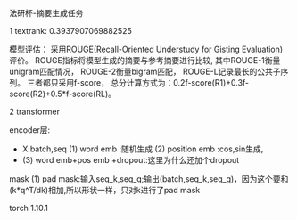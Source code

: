 法研杯-摘要生成任务

1 textrank:
0.3937907069882525


模型评估：
采用ROUGE(Recall-Oriented Understudy for Gisting Evaluation)评价。
ROUGE指标将模型生成的摘要与参考摘要进行比较,
其中ROUGE-1衡量unigram匹配情况，
ROUGE-2衡量bigram匹配，
ROUGE-L记录最长的公共子序列。
三者都只采用f-score，
总分计算方式为：0.2f-score(R1)+0.3f-score(R2)+0.5*f-score(RL)。

2 transformer

encoder层:
- X:batch,seq
  (1) word emb :随机生成
  (2) position emb :cos,sin生成,
- (3) word emb+pos emb +dropout:这里为什么还加个dropout

mask
(1) pad mask:输入seq_k,seq_q;输出(batch,seq_k,seq_q)，因为这个要和 (k*q^T/dk)相加,所以形状一样，只对k进行了pad mask


torch	1.10.1	